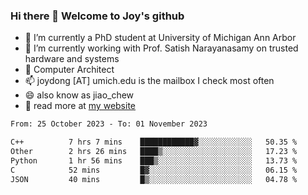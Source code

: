 ### Hi there 👋 Welcome to Joy's github

- 🔭 I’m currently a PhD student at University of Michigan Ann Arbor
- 🌱 I’m currently working with Prof. Satish Narayanasamy on trusted hardware and systems
- 👯 Computer Architect
- 📫 joydong [AT] umich.edu is the mailbox I check most often
- 😄 also know as jiao_chew
- 💬 read more at [my website](https://joydddd.github.io/)
<!--START_SECTION:waka-->

```txt
From: 25 October 2023 - To: 01 November 2023

C++          7 hrs 7 mins    ████████████▓░░░░░░░░░░░░   50.35 %
Other        2 hrs 26 mins   ████▒░░░░░░░░░░░░░░░░░░░░   17.23 %
Python       1 hr 56 mins    ███▒░░░░░░░░░░░░░░░░░░░░░   13.73 %
C            52 mins         █▓░░░░░░░░░░░░░░░░░░░░░░░   06.15 %
JSON         40 mins         █▒░░░░░░░░░░░░░░░░░░░░░░░   04.78 %
```

<!--END_SECTION:waka-->
